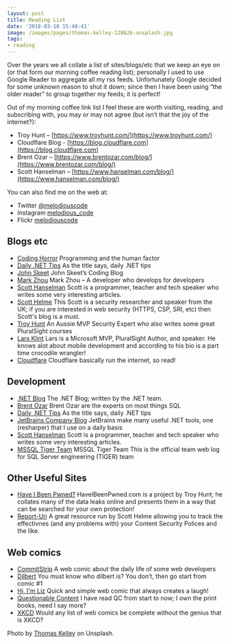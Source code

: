 ```yaml
---
layout: post
title: Reading List
date: '2018-03-18 15:48:41'
image: /images/pages/thomas-kelley-128626-unsplash.jpg
tags:
- reading
---
```


Over the years we all collate a list of sites/blogs/etc that we keep an eye on (or that form our morning coffee reading list); personally I used to use Google Reader to aggregate all my rss feeds. Unfortunately Google decided for some unknown reason to shut it down; since then I have been using “the older reader” to group together my feeds; it is perfect!

Out of my morning coffee link list I feel these are worth visiting, reading, and subscribing with, you may or may not agree (but isn’t that the joy of the internet?):

* Troy Hunt – [https://www.troyhunt.com/](https://www.troyhunt.com/)
* Cloudflare Blog - [https://blog.cloudflare.com](https://blog.cloudflare.com)
* Brent Ozar – [https://www.brentozar.com/blog/](https://www.brentozar.com/blog/)
* Scott Hanselman – [https://www.hanselman.com/blog/](https://www.hanselman.com/blog/)

You can also find me on the web at:
* Twitter [@melodiouscode](https://twitter.com/melodiouscode)
* Instagram [melodious_code](https://www.instagram.com/melodious_code/)
* Flickr [melodiouscode](https://www.flickr.com/people/melodiouscode/)

## Blogs etc
* [Coding Horror](https://blog.codinghorror.com/)
Programming and the human factor
* [Daily .NET Tips](http://dailydotnettips.com/)
As the title says, daily .NET tips
* [John Skeet](https://codeblog.jonskeet.uk/)
John Skeet’s Coding Blog
* [Mark Zhou](https://blogs.msdn.microsoft.com/mazhou/)
Mark Zhou – A developer who develops for developers
* [Scott Hanselman](https://www.hanselman.com/blog/)
Scott is a programmer, teacher and tech speaker who writes some very interesting articles.
* [Scott Helme](https://scotthelme.co.uk/)
This Scott is a security researcher and speaker from the UK; if you are interested in web security (HTTPS, CSP, SRI, etc) then Scott's blog is a must.
* [Troy Hunt](https://www.troyhunt.com/)
An Aussie MVP Security Expert who also writes some great PluralSight courses
* [Lars Klint](https://larsklint.com)
Lars is a Microsoft MVP, PluralSight Author, and speaker. He knows alot about mobile development and according to his bio is a part time crocodile wrangler!
* [Cloudflare](https://blog.cloudflare.com)
Cloudflare basically run the internet, so read!

## Development
* [.NET Blog](https://blogs.msdn.microsoft.com/dotnet/)
The .NET Blog; written by the .NET team.
* [Brent Ozar](https://www.brentozar.com/)
Brent Ozar are the experts on most things SQL
* [Daily .NET Tips](http://dailydotnettips.com/)
As the title says, daily .NET tips
* [JetBrains Company Blog](https://www.brentozar.com/blog/)
JetBrains make many useful .NET tools, one (resharper) that I use on a daily basis
* [Scott Hanselman](https://www.hanselman.com/blog/)
Scott is a programmer, teacher and tech speaker who writes some very interesting articles.
* [MSSQL Tiger Team](https://blogs.msdn.microsoft.com/sql_server_team)
MSSQL Tiger Team This is the official team web log for SQL Server engineering (TIGER) team

## Other Useful Sites
* [Have I Been Pwned?](https://haveibeenpwned.com/)
HaveIBeenPwned.com is a project by Troy Hunt; he collates many of the data leaks online and presents them in a way that can be searched for your own protection!
* [Report-Uri](https://report-uri.com/)
A great resource run by Scott Helme allowing you to track the effectivnes (and any problems with) your Content Security Polices and the like.

## Web comics
* [CommitStrip](http://www.commitstrip.com/en)
A web comic about the daily life of some web developers
* [Dilbert](http://dilbert.com/)
You must know who dilbert is? You don’t, then go start from comic #1
* [Hi, I'm Liz](http://lizclimo.tumblr.com/)
Quick and simple web comic that always creates a laugh!
* [Questionable Content](https://questionablecontent.net/)
I have read QC from start to now; I own the print books, need I say more?
* [XKCD](https://xkcd.com/)
Would any list of web comics be complete without the genius that is XKCD?

Photo by [Thomas Kelley](https://unsplash.com/@thkelley) on Unsplash.